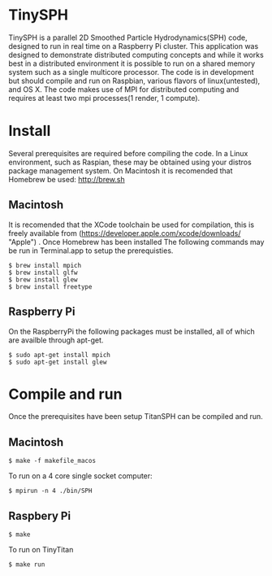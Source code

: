 TinySPH
===

TinySPH is a parallel 2D Smoothed Particle Hydrodynamics(SPH) code, designed to run in real time on a Raspberry Pi cluster. This application was designed to demonstrate distributed computing concepts and while it works best in a distributed environment it is possible to run on a shared memory system such as a single multicore processor. The code is in development but should compile and run on Raspbian, various flavors of linux(untested), and OS X. The code makes use of MPI for distributed computing and requires at least two mpi processes(1 render, 1 compute).

Install
===

Several prerequisites are required before compiling the code. In a Linux environment, such as Raspian, these may be obtained using your distros package management system. On Macintosh it is recomended that Homebrew be used: http://brew.sh

Macintosh
---
It is recomended that the XCode toolchain be used for compilation, this is freely available from (https://developer.apple.com/xcode/downloads/ "Apple") . Once Homebrew has been installed The following commands may be run in Terminal.app to setup the prerequisties.

    $ brew install mpich
    $ brew install glfw
    $ brew install glew
    $ brew install freetype

Raspberry Pi
---
On the RaspberryPi the following packages must be installed, all of which are availble through apt-get.

    $ sudo apt-get install mpich
    $ sudo apt-get install glew

Compile and run
===
Once the prerequisites have been setup TitanSPH can be compiled and run.

Macintosh
---
    $ make -f makefile_macos

To run on a 4 core single socket computer:

    $ mpirun -n 4 ./bin/SPH

Raspbery Pi
---
    $ make

To run on TinyTitan

    $ make run

